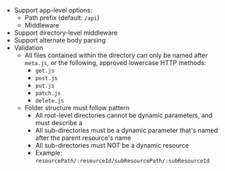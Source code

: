 - Support app-level options:
  - Path prefix (default: `/api`)
  - Middleware
- Support directory-level middleware
- Support alternate body parsing
- Validation
  - All files contained within the directory can only be named after `meta.js`, or the following, approved lowercase HTTP methods:
    - `get.js`
    - `post.js`
    - `put.js`
    - `patch.js`
    - `delete.js`
  - Folder structure must follow pattern
    - All root-level directories cannot be dynamic parameters, and must describe a 
    - All sub-directories must be a dynamic parameter that's named after the parent resource's name
    - All sub-directories must NOT be a dynamic resource
    - Example: `resourcePath/:resourceId/subResourcePath/:subResourceId`
